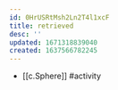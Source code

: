 ```yaml
---
id: 0HrUSRtMsh2Ln2T4l1xcF
title: retrieved
desc: ''
updated: 1671318839040
created: 1637566782245
---
```




- [[c.Sphere]] #activity

